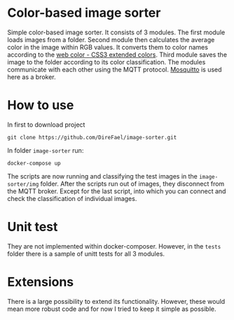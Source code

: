 
# Color-based image sorter
Simple color-based image sorter. It consists of 3 modules. The first module loads images from a folder. Second module then calculates the average color in the image within RGB values. It converts them to color names according to the [web color - CSS3 extended colors](https://en.wikipedia.org/wiki/Web_colors). Third module saves the image to the folder according to its color classification. The modules communicate with each other using the MQTT protocol. [Mosquitto](https://mosquitto.org) is used here as a broker.


# How to use
In first to download project

```
git clone https://github.com/DireFael/image-sorter.git
```

In folder ``image-sorter`` run:
```
docker-compose up
```

The scripts are now running and classifying the test images in the ``image-sorter/img`` folder. After the scripts run out of images, they disconnect from the MQTT broker. Except for the last script, into which you can connect and check the classification of individual images.

# Unit test
They are not implemented within docker-composer. However, in the ``tests`` folder there is a sample of unitt tests for all 3 modules.

# Extensions
There is a large possibility to extend its functionality. However, these would mean more robust code and for now I tried to keep it simple as possible. 